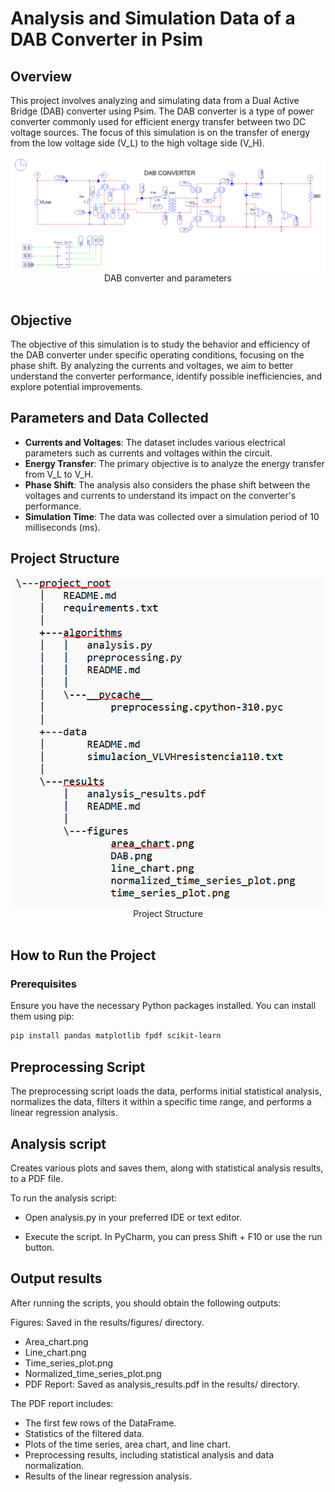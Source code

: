 # Analysis and Simulation Data of a DAB Converter in Psim

## Overview

This project involves analyzing and simulating data from a Dual Active Bridge (DAB) converter using Psim. The DAB converter is a type of power converter commonly used for efficient energy transfer between two DC voltage sources. The focus of this simulation is on the transfer of energy from the low voltage side (V_L) to the high voltage side (V_H).

<div align="center">
  <img src="/taller3/project_root/results/figures/DAB.png" alt="convertidor"/>
</div>

<div align="center"> DAB converter and parameters  </div> 
<br>

## Objective

The objective of this simulation is to study the behavior and efficiency of the DAB converter under specific operating conditions, focusing on the phase shift. By analyzing the currents and voltages, we aim to better understand the converter performance, identify possible inefficiencies, and explore potential improvements.





## Parameters and Data Collected

- **Currents and Voltages**: The dataset includes various electrical parameters such as currents and voltages within the circuit.
- **Energy Transfer**: The primary objective is to analyze the energy transfer from V_L to V_H.
- **Phase Shift**: The analysis also considers the phase shift between the voltages and currents to understand its impact on the converter's performance.
- **Simulation Time**: The data was collected over a simulation period of 10 milliseconds (ms).

## Project Structure

<div align="center">
  <img src="/taller3/project_root/results/figures/lista-archivos.png" alt="convertidor"/>
</div>

<div align="center"> Project Structure  </div> 
<br>

## How to Run the Project

### Prerequisites

Ensure you have the necessary Python packages installed. You can install them using pip:

```sh
pip install pandas matplotlib fpdf scikit-learn

```
## Preprocessing Script
The preprocessing script loads the data, performs initial statistical analysis, normalizes the data, filters it within a specific time range, and performs a linear regression analysis.

## Analysis script 
Creates various plots and saves them, along with statistical analysis results, to a PDF file.

To run the analysis script:

- Open analysis.py in your preferred IDE or text editor.

- Execute the script. In PyCharm, you can press Shift + F10 or use the run button.

## Output results

After running the scripts, you should obtain the following outputs:

Figures: Saved in the results/figures/ directory.

- Area_chart.png
- Line_chart.png
- Time_series_plot.png
- Normalized_time_series_plot.png
- PDF Report: Saved as analysis_results.pdf in the results/ directory.

The PDF report includes:

- The first few rows of the DataFrame.
- Statistics of the filtered data.
- Plots of the time series, area chart, and line chart.
- Preprocessing results, including statistical analysis and data normalization.
- Results of the linear regression analysis.
